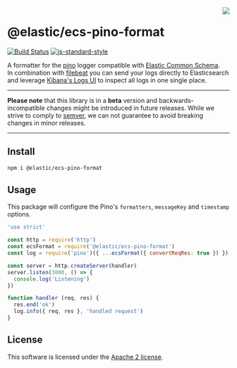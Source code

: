 <img align="right" width="auto" height="auto" src="https://www.elastic.co/static-res/images/elastic-logo-200.png">

# @elastic/ecs-pino-format

[![Build Status](https://apm-ci.elastic.co/buildStatus/icon?job=apm-agent-nodejs%2Fecs-logging-js-mbp%2Fmaster)](https://apm-ci.elastic.co/job/apm-agent-nodejs/job/ecs-logging-js-mbp/job/master/)  [![js-standard-style](https://img.shields.io/badge/code%20style-standard-brightgreen.svg?style=flat)](http://standardjs.com/)

A formatter for the [pino](https://www.npmjs.com/package/pino) logger compatible with [Elastic Common Schema](https://www.elastic.co/guide/en/ecs/current/index.html).<br/>
In combination with [filebeat](https://www.elastic.co/products/beats/filebeat) you can send your logs directly to Elasticsearch and leverage [Kibana's Logs UI](https://www.elastic.co/guide/en/infrastructure/guide/current/logs-ui-overview.html) to inspect all logs in one single place.

---

**Please note** that this library is in a **beta** version and backwards-incompatible changes might be introduced in future releases. While we strive to comply to [semver](https://semver.org/), we can not guarantee to avoid breaking changes in minor releases.

---

## Install
```sh
npm i @elastic/ecs-pino-format
```

## Usage
This package will configure the Pino's `formatters`, `messageKey` and `timestamp` options.

```js
'use strict'

const http = require('http')
const ecsFormat = require('@elastic/ecs-pino-format')
const log = require('pino')({ ...ecsFormat({ convertReqRes: true }) })

const server = http.createServer(handler)
server.listen(3000, () => {
  console.log('Listening')
})

function handler (req, res) {
  res.end('ok')
  log.info({ req, res }, 'handled request')
}
```

## License
This software is licensed under the [Apache 2 license](./LICENSE).
